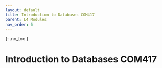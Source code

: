 ```yaml
---
layout: default
title: Introduction to Databases COM417
parent: L4 Modules
nav_order: 6
---
```


{: .no_toc }


# Introduction to Databases COM417



